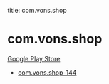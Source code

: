 title: com.vons.shop
# com.vons.shop


[Google Play Store](https://play.google.com/store/apps/details?id=com.vons.shop)


* [com.vons.shop-144](./com.vons.shop-144/)